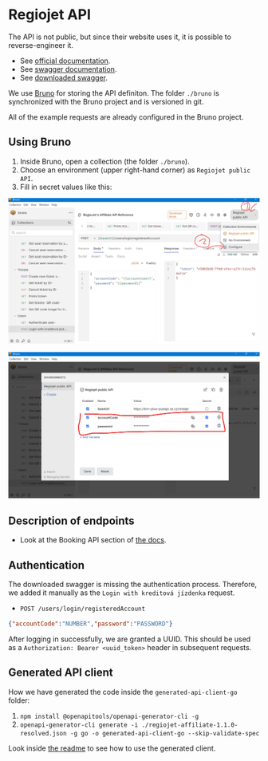 # Regiojet API

The API is not public, but since their website uses it, it is possible to reverse-engineer it.

- See [official documentation](https://regiojet.com/about-us/affiliate/api).
- See [swagger documentation](https://app.swaggerhub.com/apis/regiojet/affiliate/1.1.0).
- See [downloaded swagger](./regiojet-affiliate-1.1.0-resolved.json).

We use [Bruno](https://www.usebruno.com/) for storing the API definiton. The folder `./bruno`
is synchronized with the Bruno project and is versioned in git.

All of the example requests are already configured in the Bruno project.

## Using Bruno

1. Inside Bruno, open a collection (the folder `./bruno`).
2. Choose an environment (upper right-hand corner) as `Regiojet public API`.
3. Fill in secret values like this:

![Bruno - where to configure variables](./assets/bruno-configure-variables.png)

![Bruno - configuring variables](./assets/bruno-configure-variables-2.png)


## Description of endpoints

- Look at the Booking API section of [the docs](https://regiojet.com/about-us/affiliate/api).

## Authentication

The downloaded swagger is missing the authentication process. Therefore, we added it manually
as the `Login with kreditová jízdenka` request.

- `POST /users/login/registeredAccount`
```json
{"accountCode":"NUMBER","password":"PASSWORD"}
```

After logging in successfully, we are granted a UUID. 
This should be used as a `Authorization: Bearer <uuid_token>` header in subsequent requests.

## Generated API client

How we have generated the code inside the `generated-api-client-go` folder:

1. `npm install @openapitools/openapi-generator-cli -g`
2. `openapi-generator-cli generate -i ./regiojet-affiliate-1.1.0-resolved.json -g go -o generated-api-client-go --skip-validate-spec`

Look inside [the readme](./generated-api-client-go/README.md) to see how to use the generated client.
